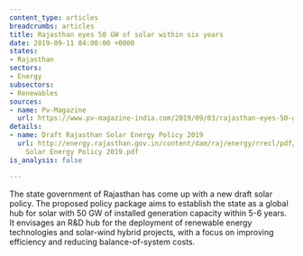 ```yaml
---
content_type: articles
breadcrumbs: articles
title: Rajasthan eyes 50 GW of solar within six years
date: 2019-09-11 04:00:00 +0000
states:
- Rajasthan
sectors:
- Energy
subsectors:
- Renewables
sources:
- name: Pv-Magazine
  url: https://www.pv-magazine-india.com/2019/09/03/rajasthan-eyes-50-gw-solar-in-5-6-years/
details:
- name: Draft Rajasthan Solar Energy Policy 2019
  url: http://energy.rajasthan.gov.in/content/dam/raj/energy/rrecl/pdf/Home Page/Rajasthan
    Solar Energy Policy 2019.pdf
is_analysis: false

---
```

The state government of Rajasthan has come up with a new draft solar policy. The proposed policy package aims to establish the state as a global hub for solar with 50 GW of installed generation capacity within 5-6 years. It envisages an R&D hub for the deployment of renewable energy technologies and solar-wind hybrid projects, with a focus on improving efficiency and reducing balance-of-system costs.